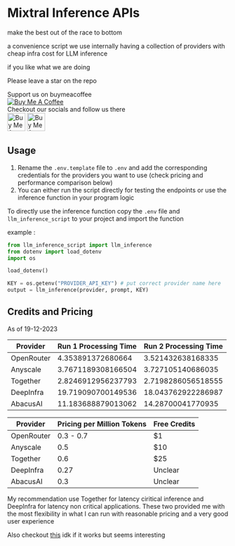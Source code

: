 # Mixtral Inference APIs
make the best out of the race to bottom

a convenience script we use internally having a collection of providers with cheap infra cost for LLM inference

if you like what we are doing  

Please leave a star on the repo

Support us on buymeacoffee  
<a href="https://www.buymeacoffee.com/bulletlaunch" target="_blank"><img src="https://github.com/BulletLaunch/.github/assets/62943847/9e97ec08-c4ab-4baa-8485-f3f543f247bb" alt="Buy Me A Coffee"></a>  
Checkout our socials and follow us there  
<a href="https://twitter.com/bulletlaunchhq" target="_blank"><img src="https://github.com/BulletLaunch/.github/assets/62943847/58075057-2502-4fe8-b2f8-c6e121194dd4" alt="Buy Me A Coffee" height="41" width="41"></a>
<a href="https://www.linkedin.com/company/bulletlaunch" target="_blank"><img src="https://github.com/BulletLaunch/.github/assets/62943847/e71c1e79-a287-4cfc-bad2-79ad41cd445b" alt="Buy Me A Coffee" height="41" width="41"></a>  

## Usage
1. Rename the `.env.template` file to `.env` and add the corresponding credentials for the providers you want to use (check pricing and performance comparison below)
2. You can either run the script directly for testing the endpoints or use the inference function in your program logic

To directly use the inference function copy the `.env` file and `llm_inference_script` to your project and import the function
  
example :
```python
from llm_inference_script import llm_inference
from dotenv import load_dotenv
import os

load_dotenv()

KEY = os.getenv("PROVIDER_API_KEY") # put correct provider name here
output = llm_inference(provider, prompt, KEY)
```

## Credits and Pricing
As of 19-12-2023

| Provider    | Run 1 Processing Time | Run 2 Processing Time |
|-------------|-----------------------|-----------------------|
| OpenRouter  | 4.353891372680664     | 3.521432638168335     |
| Anyscale    | 3.7671189308166504    | 3.727105140686035     |
| Together    | 2.8246912956237793    | 2.7198286056518555    |
| DeepInfra   | 19.719090700149536    | 18.043762922286987    |
| AbacusAI    | 11.183688879013062    | 14.28700041770935     |

| Provider   | Pricing per Million Tokens | Free Credits |
|------------|----------------------------|--------------|
| OpenRouter | 0.3 - 0.7                  | $1          |
| Anyscale   | 0.5                        | $10         |
| Together   | 0.6                        | $25         |
| DeepInfra  | 0.27                       | Unclear      |
| AbacusAI   | 0.3                        | Unclear      |

My recommendation use Together for latency ciritical inference and DeepInfra for latency non critical applications. These two provided me with the most flexibility in what I can run with reasonable pricing and a very good user experience

Also checkout [this](https://www.f6s.com/company-deals/deepinfra/150h-free-ai-ml-models-by-api-14180 ) idk if it works but seems interesting